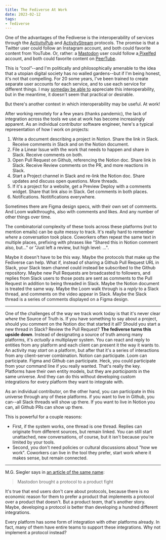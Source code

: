 ```yaml
---
title: The Fediverse At Work
date: 2023-02-12
tags:
- fediverse
---
```


One of the advantages of the Fediverse is the interoperability of services
through the [ActivityPub](https://www.w3.org/TR/activitypub/) and
[ActivityStream](https://www.w3.org/TR/activitystreams-core/) protocols. The
promise is that a Twitter user could follow an Instagram account, and both could
favorite content from YouTube. Or, rather: a [Mastodon](https://joinmastodon.org/) user could follow a[
Pixelfed](https://pixelfed.org/) account, and both could favorite content on [PeerTube](https://joinpeertube.org/).

This is “cool”--and I'm politically and philosophically amenable to the idea
that a utopian digital society has no walled gardens--but if I'm being honest,
it's not that compelling. For 20 some years, I've been trained to create
separate user accounts for each service, and to use each service for different
things. I may [someday be able to](/blog/2021/07/scout-mindset/) appreciate this
interoperability, but in the meantime, it doesn't seem that practical or
desirable.

But there's another context in which interoperability may be useful. At work!

After working remotely for a few years (thanks pandemic), the lack of
integration across the tools we use at work has become increasingly apparent. As
an individual contributor software engineer, here's a typical representation of
how I work on projects:

1. Write a document describing a project in Notion. Share the link in Slack.
   Receive comments in Slack and on the Notion document.
2. File a Linear Issue with the work that needs to happen and share in Slack.
   Receive comments on both.
3. Open Pull Request on Github, referencing the Notion doc. Share link in Slack.
   Receive Review comments on the PR, and more reactions in Slack.
4. Start a Project channel in Slack and re-link the Notion doc. Share updates
   and discuss open questions. More threads.
5. If it's a project for a website, get a Preview Deploy with a comments widget.
   Share that link also in Slack. Get comments in both places.
6. Notifications. Notitifications everywhere.

Sometimes there are Figma design specs, with their own set of comments. And Loom
walkthroughs, also with comments and likes. And any number of other things over
time.

The combinatorial complexity of these tools across these platforms (not to
mention emails) can be quite messy to track. It's really hard to remember
_where_ a conversation took place. Coworkers often repeat the same text in
multiple places, prefixing with phrases like "Shared this in Notion comment
also, but..." or "Just left a review, but high level: ...".

Maybe it doesn't have to be this way. Maybe the protocols that make up the
Fediverse can help. What if, instead of sharing a Github Pull Request URL in
Slack, your Slack team channel could instead be subscribed to the Github
repository. Maybe new Pull Requests are broadcasted to followers, and replies
from Slack users to those posts are sent as comments to the Pull Request in
addition to being threaded in Slack. Maybe the Notion document is treated the
same way. Maybe the Loom walk through is a *reply* to a Slack thread, and
comments on the video appear in Slack. Maybe the Slack thread is a series of
comments displayed on a Figma design.

---

One of the challenges of the way we track work today is that it's never clear
*where* the Source of Truth is. If you have something to say about a project,
should you comment on the Notion doc that started it all? Should you start a new
thread in Slack? Review the Pull Request? **The fediverse turns this upside
down**. Instead of designating a source of truth among many platforms, it's
*actually* a multiplayer system. You can react and reply to entities from any
platform and each client can present it the way it wants to. An activity may
*start* on a platform, but after that it's a series of interactions from any
client-server combination. Notion can participate. Loom can participate. Figma
and Github can participate. Heck, you could participate from your command line
if you really wanted. That's really the key. Platforms have their own entity
models, but they are *participants* in the same universe. And they can do this
without developing custom integrations for every platform they want to integrate
with.

As an individual contributor, on the other hand, you can participate in this
universe through any of these platforms. if you want to live in Github, you
can--all Slack threads will show up there. If you want to live in Notion you
can, all Github PRs can show up there.

This is powerful for a couple reasons:

- First, if the system works, one thread is one thread. Replies can originate
  from different sources, but remain linked. You can still start unattached, new
  conversations, of course, but it isn't because you're limited by your tools.
- Second, you don't need policies or cultural discussions about "how we work".
  Coworkers can live in the tool they prefer, start work where it makes sense,
  but remain connected.


--------------------------------------------------------------------------------
M.G. Siegler says in [an article of the same name][1]:

> Mastodon brought a protocol to a product fight

It's true that end users don't care about protocols, because there is no
economic reason for them to prefer a product that implements a protocol over a
product that doesn't. But a product _team_, that's another story. Maybe,
developing a protocol *is* better than developing a hundred different
integrations.

Every platform has some form of integration with other platforms already. In
fact, many of them have entire teams to support these integrations. Why not
implement a protocol instead?


[1]: https://500ish.com/mastodon-brought-a-protocol-to-a-product-fight-ba9fda767c6a
